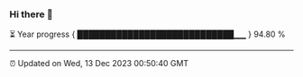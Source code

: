 ### Hi there 👋

⏳ Year progress { ████████████████████████████▁▁ } 94.80 %

---

⏰ Updated on Wed, 13 Dec 2023 00:50:40 GMT
